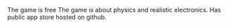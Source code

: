 The game is free
The game is about physics and realistic electronics.
Has public app store hosted on github.